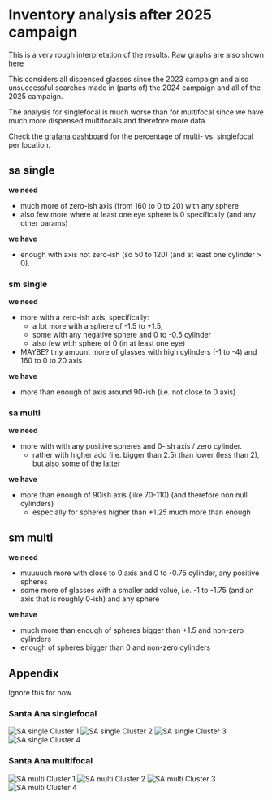 # Inventory analysis after 2025 campaign

This is a very rough interpretation of the results. Raw graphs are also shown [here](https://github.com/reims2/data-analysis/blob/main/analysis.ipynb)

This considers all dispensed glasses since the 2023 campaign and also unsuccessful searches made in (parts of) the 2024 campaign and all of the 2025 campaign.

The analysis for singlefocal is much worse than for multifocal since we have much more dispensed multifocals and therefore more data.

Check the [grafana dashboard](https://monitoring.reims2.app/d/ee00c8b8-fba7-42a4-9bf6-a2eaefdb5927/refill-stats) for the percentage of multi- vs. singlefocal per location.

## sa single


**we need**

- much more of zero-ish axis (from 160 to 0 to 20) with any sphere 
- also few more where at least one eye sphere is 0 specifically (and any other params)

**we have**

- enough with axis not zero-ish (so 50 to 120) (and at least one cylinder > 0).

### sm single

**we need**

- more with a zero-ish axis, specifically:
  - a lot more with a sphere of -1.5 to +1.5, 
  - some with any negative sphere and 0 to -0.5 cylinder
  - also few with sphere of 0 (in at least one eye)
- MAYBE? tiny amount more of glasses with high cylinders (-1 to -4) and 160 to 0 to 20 axis

**we have**

- more than enough of axis around 90-ish (i.e. not close to 0 axis)


### sa multi

**we need**

- more with with any positive spheres and 0-ish axis / zero cylinder. 
  - rather with higher add (i.e. bigger than 2.5) than lower (less than 2), but also some of the latter

**we have**

- more than enough of 90ish axis (like 70-110) (and therefore non null cylinders)
  - especially for spheres higher than +1.25 much more than enough


## sm multi

**we need**

- muuuuch more with close to 0 axis and 0 to -0.75 cylinder, any positive spheres
- some more of glasses with a smaller add value, i.e. -1 to -1.75 (and an axis that is roughly 0-ish) and any sphere

**we have**

- much more than enough of spheres bigger than +1.5 and non-zero cylinders
- enough of spheres bigger than 0 and non-zero cylinders




## Appendix

Ignore this for now

### Santa Ana singlefocal

![SA single Cluster 1](/plots/features_sa_False_1.png)
![SA single Cluster 2](/plots/features_sa_False_2.png)
![SA single Cluster 3](/plots/features_sa_False_3.png)
![SA single Cluster 4](/plots/features_sa_False_4.png)

### Santa Ana multifocal
![SA multi Cluster 1](/plots/features_sa_True_1.png)
![SA multi Cluster 2](/plots/features_sa_True_2.png)
![SA multi Cluster 3](/plots/features_sa_True_3.png)
![SA multi Cluster 4](/plots/features_sa_True_4.png)
